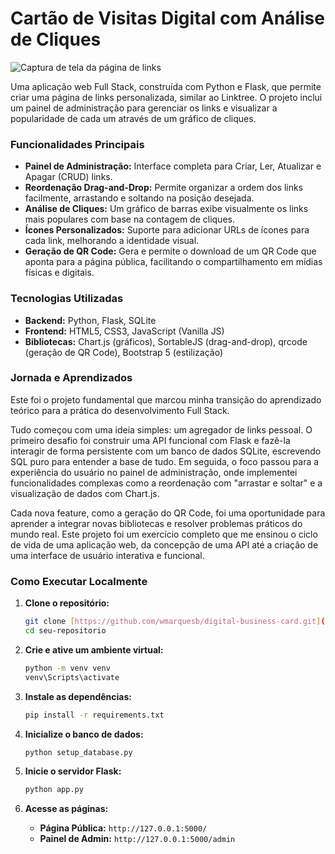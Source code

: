 # Cartão de Visitas Digital com Análise de Cliques

![Captura de tela da página de links](https://imgur.com/a/tnX6ElT)

Uma aplicação web Full Stack, construída com Python e Flask, que permite criar uma página de links personalizada, similar ao Linktree. O projeto inclui um painel de administração para gerenciar os links e visualizar a popularidade de cada um através de um gráfico de cliques.

### Funcionalidades Principais

- **Painel de Administração:** Interface completa para Criar, Ler, Atualizar e Apagar (CRUD) links.
- **Reordenação Drag-and-Drop:** Permite organizar a ordem dos links facilmente, arrastando e soltando na posição desejada.
- **Análise de Cliques:** Um gráfico de barras exibe visualmente os links mais populares com base na contagem de cliques.
- **Ícones Personalizados:** Suporte para adicionar URLs de ícones para cada link, melhorando a identidade visual.
- **Geração de QR Code:** Gera e permite o download de um QR Code que aponta para a página pública, facilitando o compartilhamento em mídias físicas e digitais.

### Tecnologias Utilizadas

- **Backend:** Python, Flask, SQLite
- **Frontend:** HTML5, CSS3, JavaScript (Vanilla JS)
- **Bibliotecas:** Chart.js (gráficos), SortableJS (drag-and-drop), qrcode (geração de QR Code), Bootstrap 5 (estilização)

### Jornada e Aprendizados

Este foi o projeto fundamental que marcou minha transição do aprendizado teórico para a prática do desenvolvimento Full Stack.

Tudo começou com uma ideia simples: um agregador de links pessoal. O primeiro desafio foi construir uma API funcional com Flask e fazê-la interagir de forma persistente com um banco de dados SQLite, escrevendo SQL puro para entender a base de tudo. Em seguida, o foco passou para a experiência do usuário no painel de administração, onde implementei funcionalidades complexas como a reordenação com "arrastar e soltar" e a visualização de dados com Chart.js.

Cada nova feature, como a geração do QR Code, foi uma oportunidade para aprender a integrar novas bibliotecas e resolver problemas práticos do mundo real. Este projeto foi um exercício completo que me ensinou o ciclo de vida de uma aplicação web, da concepção de uma API até a criação de uma interface de usuário interativa e funcional.

### Como Executar Localmente

1.  **Clone o repositório:**

    ```bash
    git clone [https://github.com/wmarquesb/digital-business-card.git](https://github.com/wmarquesb/digital-business-card.git)
    cd seu-repositorio
    ```

2.  **Crie e ative um ambiente virtual:**

    ```bash
    python -m venv venv
    venv\Scripts\activate
    ```

3.  **Instale as dependências:**

    ```bash
    pip install -r requirements.txt
    ```

4.  **Inicialize o banco de dados:**

    ```bash
    python setup_database.py
    ```

5.  **Inicie o servidor Flask:**

    ```bash
    python app.py
    ```

6.  **Acesse as páginas:**
    - **Página Pública:** `http://127.0.0.1:5000/`
    - **Painel de Admin:** `http://127.0.0.1:5000/admin`
